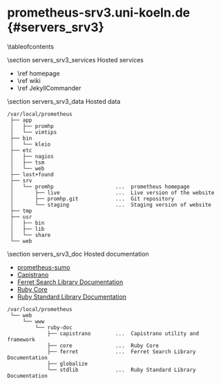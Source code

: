 prometheus-srv3.uni-koeln.de    {#servers_srv3}
============================

\tableofcontents

\section servers_srv3_services Hosted services

 - \ref homepage
 - \ref wiki
 - \ref JekyllCommander

\section servers_srv3_data Hosted data

~~~~
/var/local/prometheus
 ├── app
 │   ├── promhp
 │   └── vimtips
 ├── bin
 │   └── kleio
 ├── etc
 │   ├── nagios
 │   ├── tsm
 │   └── web
 ├── lost+found
 ├── srv
 │   └── promhp                    ...  prometheus homepage
 │       ├── live                  ...  Live version of the website
 │       ├── promhp.git            ...  Git repository
 │       └── staging               ...  Staging version of website
 ├── tmp
 ├── usr
 │   ├── bin
 │   ├── lib
 │   └── share
 └── web
~~~~

\section servers_srv3_doc Hosted documentation

 - [prometheus-sumo](http://prometheus-srv3.uni-koeln.de/doc/prometheus-sumo)
 - [Capistrano](http://prometheus-srv3.uni-koeln.de/ruby-doc/capistrano)
 - [Ferret Search Library Documentation](http://prometheus-srv3.uni-koeln.de/ruby-doc/ferret)
 - [Ruby Core](http://prometheus-srv3.uni-koeln.de/ruby-doc/core)
 - [Ruby Standard Library Documentation](http://prometheus-srv3.uni-koeln.de/ruby-doc/core)

~~~~
/var/local/prometheus
 └── web
     └── www
         └── ruby-doc
             ├── capistrano        ...  Capistrano utility and framework
             ├── core              ...  Ruby Core
             ├── ferret            ...  Ferret Search Library Documentation
             ├── globalize
             └── stdlib            ...  Ruby Standard Library Documentation
~~~~

